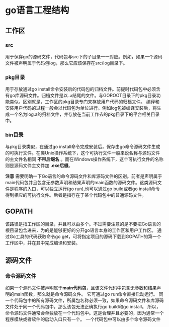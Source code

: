 # go语言工程结构
## 工作区
### src
  用于保存go的源码文件，代码包与src下的子目录一一对应。例如，如果一个源码文件被声明属于代码包log，那么它应该保存在src/log目录下。

### pkg目录
  用于存放通过go install命令安装后的代码包的归档文件。前提时代码包中必须含有go库源码文件。归档文件是以`.a`结尾的文件。与GOROOT目录下的pkg目录功能类似。区别就是，工作区的pkg目录专门来存放用户代码的归档文件。
编译和安装用户代码的过程一般会以代码包为单位进行。例如log包被编译安装后，将生成一个名为log.a的归档文件，并存放在当前工作去的pkg目录下的平台相关目录中。

### bin目录
与pkg目录类似，在通过go install命令完成安装后，保存由go命令源码文件生成的可执行文件。在类Unix操作系统下，这个可执行文件一般来说名称与源码文件的主文件名相同 **不带后缀名** 。而在Windows操作系统下，这个可执行文件的名称则是源码文件主文件加 **.exe后缀**。

**注意**
需要明确一下Go语言的命令源码文件和库源码文件的区别。前者是声明属于main代码包并且包含无参数声明和结果声明的main函数的源码文件。这类源码文件是程序的入口，可以独立运行(go run),也可以通过go build或者go install命令得到相应的可执行文件。后者是指存在于某个代码包中的普通源码文件。

## GOPATH
该路径是指工作区的目录，并且可以由多个。不过需要注意的是不要把Go语言的根目录包含进来，为的是能够更好的分开go语言本身的工作区和用户工作区。
通过Go工具的代码获取命令go get，可将指定项目的源码下载到GOPATH的第一个工作区中，并在其中完成编译和安装。

## 源码文件
### 命令源码文件
如果一个源码文件被声明属于**main代码包**，且该文件代码中包含无参数和结果声明的main函数，那么就是命令源码文件。
它可通过go run命令直接启动运行。
同一个代码包中的所有源码文件，所属包名称必须一致，如果命令源码文件和库源码文件处于同一个代码包中，那么该包无法正确执行go build和go install。
所以，命令源码文件通常会单独放在一个代码包中。这是合理并且必要的，因为通常一个程序模块或者软件的启动入口只有一个。
一个代码包中可以由多个命令源码文件
